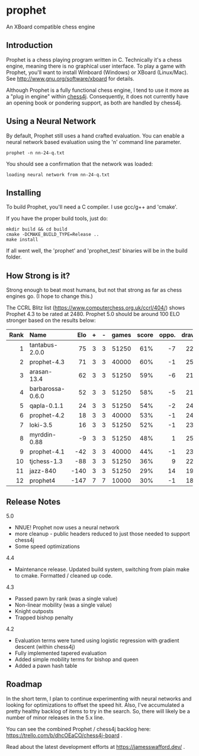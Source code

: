 # prophet

An XBoard compatible chess engine 

## Introduction 

Prophet is a chess playing program written in C.  Technically it's a chess engine, meaning there is no graphical user interface.  To play a game with Prophet, you'll want to install Winboard (Windows) or XBoard (Linux/Mac).  See http://www.gnu.org/software/xboard for details.

Although Prophet is a fully functional chess engine, I tend to use it more as a "plug in engine" within [chess4j](https://github.com/jswaff/chess4j).  Consequently, it does not currently have an opening book or pondering support, as both are handled by chess4j.

## Using a Neural Network

By default, Prophet still uses a hand crafted evaluation.  You can enable a neural network based evaluation using the 'n' command line parameter.

```
prophet -n nn-24-q.txt 
```

You should see a confirmation that the network was loaded:

```
loading neural network from nn-24-q.txt
```


## Installing

To build Prophet, you'll need a C compiler.  I use gcc/g++ and 'cmake'.

If you have the proper build tools, just do:

```
mkdir build && cd build
cmake -DCMAKE_BUILD_TYPE=Release ..
make install
```

If all went well, the 'prophet' and 'prophet_test' binaries will be in the build folder.


## How Strong is it?

Strong enough to beat most humans, but not that strong as far as chess engines go. (I hope to change this.)

The CCRL Blitz list (https://www.computerchess.org.uk/ccrl/404/) shows Prophet 4.3 to be rated at 2480.  Prophet 5.0 should be around 100 ELO stronger based on the results below:

|Rank |Name               |Elo    |+    |- |games |score |oppo. |draws  |
|----:|:------------------|------:|----:|-:|-----:|-----:|-----:|-----: |
|   1 | tantabus-2.0.0    |   75  |  3  |3 | 51250|  61% |   -7 |   22% |
|   2 | prophet-4.3       |   71  |  3  |3 | 40000|  60% |   -1 |   25% |
|   3 | arasan-13.4       |   62  |  3  |3 | 51250|  59% |   -6 |   21% |
|   4 | barbarossa-0.6.0  |   52  |  3  |3 | 51250|  58% |   -5 |   21% |
|   5 | qapla-0.1.1       |   24  |  3  |3 | 51250|  54% |   -2 |   24% |
|   6 | prophet-4.2       |   18  |  3  |3 | 40000|  53% |   -1 |   24% |
|   7 | loki-3.5          |   16  |  3  |3 | 51250|  52% |   -1 |   23% |
|   8 | myrddin-0.88      |   -9  |  3  |3 | 51250|  48% |    1 |   25% |
|   9 | prophet-4.1       |  -42  |  3  |3 | 40000|  44% |   -1 |   23% |
|  10 | tjchess-1.3       |  -88  |  3  |3 | 51250|  36% |    9 |   22% |
|  11 | jazz-840          | -140  |  3  |3 | 51250|  29% |   14 |   19% |
|  12 | prophet4          | -147  |  7  |7 | 10000|  30% |   -1 |   18% |

## Release Notes

5.0

* NNUE!  Prophet now uses a neural network
* more cleanup - public headers reduced to just those needed to support chess4j
* Some speed optimizations

4.4

* Maintenance release.  Updated build system, switching from plain make to cmake.  Formatted / cleaned up code.

4.3

* Passed pawn by rank (was a single value)
* Non-linear mobility (was a single value)
* Knight outposts
* Trapped bishop penalty

4.2

* Evaluation terms were tuned using logistic regression with gradient descent (within chess4j)
* Fully implemented tapered evaluation
* Added simple mobility terms for bishop and queen
* Added a pawn hash table

## Roadmap

In the short term, I plan to continue experimenting with neural networks and looking for optimizations to offset the speed hit.  Also, I've accumulated a pretty healthy backlog of items to try in the search.  So, there will likely be a number of minor releases in the 5.x line.


You can see the combined Prophet / chess4j backlog here: https://trello.com/b/dhcOEaCO/chess4j-board .

Read about the latest development efforts at https://jamesswafford.dev/ .
